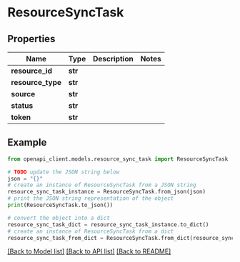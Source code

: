 # ResourceSyncTask


## Properties

Name | Type | Description | Notes
------------ | ------------- | ------------- | -------------
**resource_id** | **str** |  | 
**resource_type** | **str** |  | 
**source** | **str** |  | 
**status** | **str** |  | 
**token** | **str** |  | 

## Example

```python
from openapi_client.models.resource_sync_task import ResourceSyncTask

# TODO update the JSON string below
json = "{}"
# create an instance of ResourceSyncTask from a JSON string
resource_sync_task_instance = ResourceSyncTask.from_json(json)
# print the JSON string representation of the object
print(ResourceSyncTask.to_json())

# convert the object into a dict
resource_sync_task_dict = resource_sync_task_instance.to_dict()
# create an instance of ResourceSyncTask from a dict
resource_sync_task_from_dict = ResourceSyncTask.from_dict(resource_sync_task_dict)
```
[[Back to Model list]](../README.md#documentation-for-models) [[Back to API list]](../README.md#documentation-for-api-endpoints) [[Back to README]](../README.md)


